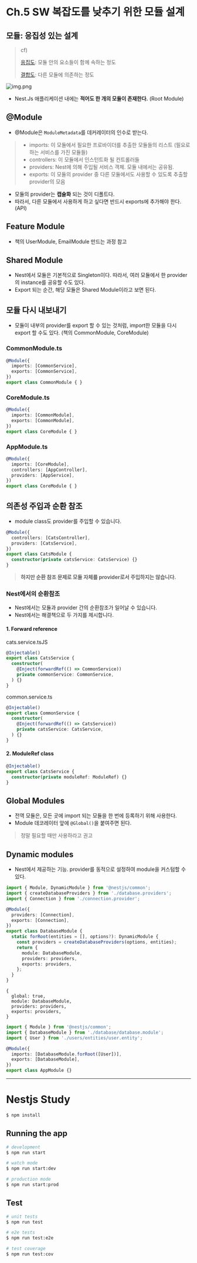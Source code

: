 # Ch.5 SW 복잡도를 낮추기 위한 모듈 설계

## 모듈: 응집성 있는 설계

> cf)
> 
> [응집도](https://ko.wikipedia.org/wiki/%EC%9D%91%EC%A7%91%EB%8F%84): 모듈 안의 요소들이 함께 속하는 정도
> 
> [결합도](https://ko.wikipedia.org/wiki/%EA%B2%B0%ED%95%A9%EB%8F%84): 다른 모듈에 의존하는 정도


![img.png](https://docs.nestjs.com/assets/Modules_1.png)

- Nest.Js 애플리케이션 내에는 __적어도 한 개의 모듈이 존재한다.__ (Root Module)

## @Module

- @Module은 `ModuleMetadata`를 데커레이터의 인수로 받는다.

>
> - imports: 이 모듈에서 필요한 프로바이더를 추출한 모듈들의 리스트 (필요로 하는 서비스를 가진 모듈들)
> - controllers: 이 모듈에서 인스턴트화 될 컨트롤러들
> - providers: Nest에 의해 주입될 서비스 객체. 모듈 내에서는 공유됨.
> - exports: 이 모듈의 provider 중 다른 모듈에서도 사용할 수 있도록 추출할 provider의 모음
> 

- 모듈의 provider는 __캡슐화__ 되는 것이 디폴트다.
- 따라서, 다른 모듈에서 사용하게 하고 싶다면 반드시 exports에 추가해야 한다. (API)

## Feature Module
- 책의 UserModule, EmailModule 만드는 과정 참고

## Shared Module
- Nest에서 모듈은 기본적으로 Singleton이다. 따라서, 여러 모듈에서 한 provider의 instance를 공유할 수도 있다.
- Export 되는 순간, 해당 모듈은 Shared Module이라고 보면 된다.

## 모듈 다시 내보내기

- 모듈이 내부의 provider를 export 할 수 있는 것처럼, import한 모듈을 다시 export 할 수도 있다.
  (책의 CommonModule, CoreModule)

### CommonModule.ts
```typescript
@Module({
  imports: [CommonService],
  exports: [CommonService],
})
export class CommonModule { }
```

### CoreModule.ts
```typescript
@Module({
  imports: [CommonModule],
  exports: [CommonModule],
})
export class CoreModule { }
```

### AppModule.ts
```typescript
@Module({
  imports: [CoreModule],
  controllers: [AppController],
  providers: [AppService],
})
export class CoreModule { }
```
## 의존성 주입과 순환 참조
- module class도 provider를 주입할 수 있습니다.
```typescript
@Module({
  controllers: [CatsController],
  providers: [CatsService],
})
export class CatsModule {
  constructor(private catsService: CatsService) {}
}
```
> __하지만 순환 참조 문제로 모듈 자체를 provider로서 주입하지는 않습니다.__

### Nest에서의 순환참조
- Nest에서는 모듈과 provider 간의 순환참조가 일어날 수 있습니다.
- Nest에서는 해결책으로 두 가지를 제시합니다.

#### 1. Forward reference

cats.service.tsJS
```typescript
@Injectable()
export class CatsService {
  constructor(
    @Inject(forwardRef(() => CommonService))
    private commonService: CommonService,
  ) {}
}
```
common.service.ts
```typescript
@Injectable()
export class CommonService {
  constructor(
    @Inject(forwardRef(() => CatsService))
    private catsService: CatsService,
  ) {}
}
```

#### 2. ModuleRef class
```typescript
@Injectable()
export class CatsService {
  constructor(private moduleRef: ModuleRef) {}
}
```


## Global Modules
- 전역 모듈은, 모든 곳에 import 되는 모듈을 한 번에 등록하기 위해 사용한다.
- Module 데코레이터 앞에 `@Global()`을 붙여주면 된다.

> 정말 필요할 때만 사용하라고 권고

## Dynamic modules

- Nest에서 제공하는 기능. provider를 동적으로 설정하여 module을 커스텀할 수 있다.

```typescript
import { Module, DynamicModule } from '@nestjs/common';
import { createDatabaseProviders } from './database.providers';
import { Connection } from './connection.provider';

@Module({
  providers: [Connection],
  exports: [Connection],
})
export class DatabaseModule {
  static forRoot(entities = [], options?): DynamicModule {
    const providers = createDatabaseProviders(options, entities);
    return {
      module: DatabaseModule,
      providers: providers,
      exports: providers,
    };
  }
}
```
```
{
  global: true,
  module: DatabaseModule,
  providers: providers,
  exports: providers,
}
```
```typescript
import { Module } from '@nestjs/common';
import { DatabaseModule } from './database/database.module';
import { User } from './users/entities/user.entity';

@Module({
  imports: [DatabaseModule.forRoot([User])],
  exports: [DatabaseModule],
})
export class AppModule {}
```


---
# Nestjs Study 


```bash
$ npm install
```

## Running the app
```bash
# development
$ npm run start

# watch mode
$ npm run start:dev

# production mode
$ npm run start:prod
```

## Test
```bash
# unit tests
$ npm run test

# e2e tests
$ npm run test:e2e

# test coverage
$ npm run test:cov
```
